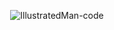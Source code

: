 <p align="center"> <img src="https://github-readme-stats.vercel.app/api?username=IllustratedMan-code&show_icons=true&bg_color=272e33&text_color=d3c6aa&border_color=3c4841&title_color=e69875" alt="IllustratedMan-code" />
